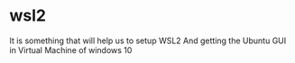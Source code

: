 # wsl2
It is something that will help us to setup WSL2
And getting the Ubuntu GUI in Virtual Machine of windows 10
